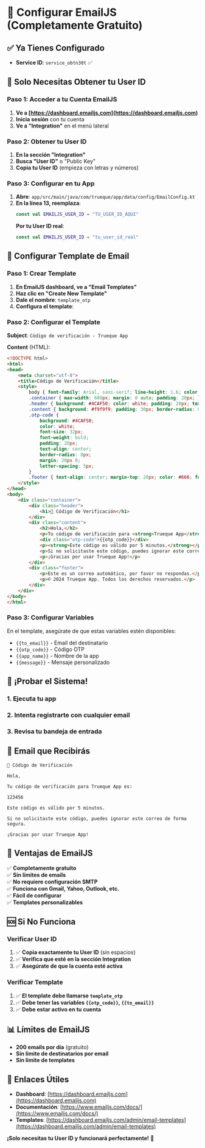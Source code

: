 # 📧 Configurar EmailJS (Completamente Gratuito)

## ✅ Ya Tienes Configurado
- **Service ID**: `service_obtn30t` ✅

## 🔧 Solo Necesitas Obtener tu User ID

### Paso 1: Acceder a tu Cuenta EmailJS
1. **Ve a [https://dashboard.emailjs.com](https://dashboard.emailjs.com)**
2. **Inicia sesión** con tu cuenta
3. **Ve a "Integration"** en el menú lateral

### Paso 2: Obtener tu User ID
1. **En la sección "Integration"**
2. **Busca "User ID"** o "Public Key"
3. **Copia tu User ID** (empieza con letras y números)

### Paso 3: Configurar en tu App
1. **Abre**: `app/src/main/java/com/trueque/app/data/config/EmailConfig.kt`
2. **En la línea 13, reemplaza**:
   ```kotlin
   const val EMAILJS_USER_ID = "TU_USER_ID_AQUI"
   ```
   **Por tu User ID real**:
   ```kotlin
   const val EMAILJS_USER_ID = "tu_user_id_real"
   ```

## 🎯 Configurar Template de Email

### Paso 1: Crear Template
1. **En EmailJS dashboard, ve a "Email Templates"**
2. **Haz clic en "Create New Template"**
3. **Dale el nombre**: `template_otp`
4. **Configura el template**:

### Paso 2: Configurar el Template
**Subject**: `Código de verificación - Trueque App`

**Content** (HTML):
```html
<!DOCTYPE html>
<html>
<head>
    <meta charset="utf-8">
    <title>Código de Verificación</title>
    <style>
        body { font-family: Arial, sans-serif; line-height: 1.6; color: #333; }
        .container { max-width: 600px; margin: 0 auto; padding: 20px; }
        .header { background: #4CAF50; color: white; padding: 20px; text-align: center; border-radius: 8px 8px 0 0; }
        .content { background: #f9f9f9; padding: 30px; border-radius: 0 0 8px 8px; }
        .otp-code { 
            background: #4CAF50; 
            color: white; 
            font-size: 32px; 
            font-weight: bold; 
            padding: 20px; 
            text-align: center; 
            border-radius: 8px; 
            margin: 20px 0;
            letter-spacing: 5px;
        }
        .footer { text-align: center; margin-top: 20px; color: #666; font-size: 14px; }
    </style>
</head>
<body>
    <div class="container">
        <div class="header">
            <h1>🔐 Código de Verificación</h1>
        </div>
        <div class="content">
            <h2>Hola,</h2>
            <p>Tu código de verificación para <strong>Trueque App</strong> es:</p>
            <div class="otp-code">{{otp_code}}</div>
            <p><strong>Este código es válido por 5 minutos.</strong></p>
            <p>Si no solicitaste este código, puedes ignorar este correo de forma segura.</p>
            <p>¡Gracias por usar Trueque App!</p>
        </div>
        <div class="footer">
            <p>Este es un correo automático, por favor no respondas.</p>
            <p>© 2024 Trueque App. Todos los derechos reservados.</p>
        </div>
    </div>
</body>
</html>
```

### Paso 3: Configurar Variables
En el template, asegúrate de que estas variables estén disponibles:
- `{{to_email}}` - Email del destinatario
- `{{otp_code}}` - Código OTP
- `{{app_name}}` - Nombre de la app
- `{{message}}` - Mensaje personalizado

## 🚀 ¡Probar el Sistema!

### 1. **Ejecuta tu app**
### 2. **Intenta registrarte con cualquier email**
### 3. **Revisa tu bandeja de entrada**

## 📧 Email que Recibirás

```
🔐 Código de Verificación

Hola,

Tu código de verificación para Trueque App es:

123456

Este código es válido por 5 minutos.

Si no solicitaste este código, puedes ignorar este correo de forma segura.

¡Gracias por usar Trueque App!
```

## 🎯 Ventajas de EmailJS

✅ **Completamente gratuito**  
✅ **Sin límites de emails**  
✅ **No requiere configuración SMTP**  
✅ **Funciona con Gmail, Yahoo, Outlook, etc.**  
✅ **Fácil de configurar**  
✅ **Templates personalizables**  

## 🆘 Si No Funciona

### Verificar User ID
1. ✅ **Copia exactamente tu User ID** (sin espacios)
2. ✅ **Verifica que esté en la sección Integration**
3. ✅ **Asegúrate de que la cuenta esté activa**

### Verificar Template
1. ✅ **El template debe llamarse `template_otp`**
2. ✅ **Debe tener las variables `{{otp_code}}`, `{{to_email}}`**
3. ✅ **Debe estar activo en tu cuenta**

## 📊 Límites de EmailJS

- **200 emails por día** (gratuito)
- **Sin límite de destinatarios por email**
- **Sin límite de templates**

## 🔗 Enlaces Útiles

- **Dashboard**: [https://dashboard.emailjs.com](https://dashboard.emailjs.com)
- **Documentación**: [https://www.emailjs.com/docs/](https://www.emailjs.com/docs/)
- **Templates**: [https://dashboard.emailjs.com/admin/email-templates](https://dashboard.emailjs.com/admin/email-templates)

**¡Solo necesitas tu User ID y funcionará perfectamente!** 🎉
